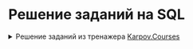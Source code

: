 # Решение заданий на SQL
<details>
<summary>Решение заданий из тренажера <a href="https://lab.karpov.courses/learning/152/">Karpov.Courses</a>  </summary>

<details>
  <summary>Базовые запросы SQL</summary>
  
  **Задание №1**

Выведите все записи из таблицы **products**.
Поля в результирующей таблице: **product_id**, **name**, **price**
```sql
SELECT *
FROM products
```
**Задание №2**

Выведите все записи из таблицы products, отсортировав их по наименованиям товаров в алфавитном порядке, т.е. по возрастанию. Для сортировки используйте оператор **ORDER BY**.
Поля в результирующей таблице: **product_id**, **name**, **price**
```sql
SELECT product_id,
       name,
       price
FROM   products
ORDER BY name 
```
**Задание №3**

Отсортируйте таблицу **courier_actions** сначала по колонке **courier_id** по возрастанию id курьера, потом по колонке **action** (снова по возрастанию), а затем по колонке **time**, но уже по убыванию — от самого последнего действия к самому первому. Не забудьте включить в результат колонку **order_id**.

Добавьте в запрос оператор **LIMIT** и выведите только первые 1000 строк результирующей таблицы.

Поля в результирующей таблице: **courier_id**, **order_id**, **action**, **time**
```sql
SELECT courier_id,
       order_id,
       action,
       time
FROM   courier_actions
ORDER BY courier_id, action, time DESC 
LIMIT 1000
```
**Задание №4**

Используя операторы **SELECT**, **FROM**, **ORDER BY** и **LIMIT**, определите 5 самых дорогих товаров в таблице **products**, которые доставляет наш сервис. Выведите их наименования и цену.

Поля в результирующей таблице: **name**, **price**
```sql
SELECT name,
       price
FROM   products
ORDER BY price DESC 
LIMIT 5
```
**Задание №5**

Повторите запрос из предыдущего задания, но теперь колонки name и **price** переименуйте соответственно в **product_name** и **product_price**.

Поля в результирующей таблице: **product_name**, **product_price**
```sql
SELECT name AS product_name,
       price AS product_price
FROM   products
ORDER BY product_price DESC 
LIMIT 5
```
**Задание №6**

Используя операторы **SELECT**, **FROM**, **ORDER BY** и **LIMIT**, а также функцию **LENGTH**, определите товар с самым длинным названием в таблице **products**. Выведите его наименование, длину наименования в символах, а также цену этого товара. Колонку с длиной наименования в символах назовите **name_length**.

Поля в результирующей таблице: name, name_length, price
```sql
SELECT name,
       price,
       length (name) AS name_length
FROM   products
ORDER BY name_length DESC 
LIMIT 1
```
**Задание №7**

Примените последовательно функции **UPPER** и **SPLIT_PART** к колонке name и преобразуйте наименования товаров в таблице **products** так, чтобы от названий осталось только первое слово, записанное в верхнем регистре. Колонку с новым названием, состоящим из первого слова, назовите **first_word**.

В результат включите исходные наименования товаров, новые наименования из первого слова, а также цену товаров. Результат отсортируйте по возрастанию исходного наименования товара в колонке **name**.

Поля в результирующей таблице: **name**, **first_word**, **price**
```sql
SELECT name,
       price,
       upper (split_part (name, ' ', 1)) as first_word
FROM   products
ORDER BY name
```
**Задание №8**

Измените тип колонки **price** из таблицы **products** на **VARCHAR**. Выведите колонки с наименованием товаров, ценой в исходном формате и ценой в формате **VARCHAR**. Новую колонку с ценой в новом формате назовите **price_char**.

Результат отсортируйте по возрастанию исходного наименования товара в колонке name. Количество выводимых записей не ограничивайте.

Поле в результирующей таблице: **name**, **price**, **price_char**
```sql
SELECT name,
       price,
       cast(price AS varchar) AS price_char
FROM   products
ORDER BY name
```
**Задание №9**

Для первых 200 записей из таблицы **orders** выведите информацию в следующем виде (обратите внимание на пробелы):

Заказ № [id заказа] создан [дата]

Полученную колонку назовите **order_info**.
```sql
SELECT concat ('Заказ №', ' ', order_id, ' ', 'создан', ' ', creation_time::date) AS order_info
FROM   orders 
LIMIT 200
```
**Задание №10**

Выведите id всех курьеров и их годы рождения из таблицы **couriers**.

Год рождения необходимо получить из колонки **birth_date**. Новую колонку с годом назовите **birth_year**. Результат отсортируйте сначала по убыванию года рождения курьера (т.е. от самых младших к самым старшим), затем по возрастанию id курьера.

Поля в результирующей таблице: **courier_id**, **birth_year**
```sql
SELECT courier_id,
       date_part('year', birth_date) AS birth_year
FROM   couriers
ORDER BY birth_year DESC, courier_id
```
**Задание №11**

Как и в предыдущем задании, снова выведите id всех курьеров и их годы рождения, только теперь к извлеченному году примените функцию **COALESCE**. Укажите параметры функции так, чтобы вместо **NULL** значений в результат попадало текстовое значение **unknown**. Названия полей оставьте прежними.

Отсортируйте итоговую таблицу сначала по убыванию года рождения курьера, затем по возрастанию id курьера.

Поля в результирующей таблице: **courier_id**, **birth_year**


```sql
SELECT courier_id,
       COALESCE(CAST(date_part('year', birth_date) as varchar),'unknown') AS birth_year
FROM   couriers
ORDER BY birth_year DESC, courier_id
```
**Задание №12**

Давайте представим, что по какой-то необъяснимой причине мы вдруг решили в одночасье повысить цену всех товаров в таблице products на **5%**.

Выведите id и наименования всех товаров, их старую и новую цену. Колонку со старой ценой назовите **old_price**, а колонку с новой — ***new_price**.

Результат отсортируйте сначала по убыванию новой цены, затем по возрастанию id товара.

Поля в результирующей таблице: **product_id**, **name**, **old_price**, **new_price**
```sql
SELECT product_id,
       name,
       price AS old_price,
       price + (price/100)* 5 AS new_price
FROM   products
ORDER BY new_price DESC, product_id
```
**Задание №13**

Вновь, как и в прошлом задании, повысьте цену всех товаров на **5%**, только теперь к колонке с новой ценой примените функцию **ROUND**. Выведите id и наименования товаров, их старую цену, а также новую цену с округлением. Новую цену округлите до одного знака после запятой, но тип данных не меняйте.

Результат отсортируйте сначала по убыванию новой цены, затем по возрастанию id товара.

Поля в результирующей таблице: **product_id**, **name**, **old_price**, **new_price**
```sql
SELECT product_id,
       name,
       price AS old_price,
       round(price + (price/100)*5, 1) AS new_price
FROM   products
ORDER BY new_price DESC, product_id
```
**Задание №14**

Повысьте цену на **5%** только на те товары, цена которых превышает **100** рублей. Цену остальных товаров оставьте без изменений. Также не повышайте цену на икру, которая и так стоит **800** рублей. Выведите id и наименования всех товаров, их старую и новую цену. Цену округлять не нужно.

Результат отсортируйте сначала по убыванию новой цены, затем по возрастанию id товара.

Поля в результирующей таблице: **product_id**, **name**, **old_price**, **new_price**
```sql
SELECT product_id,
       name,
       price AS old_price,
       CASE
       WHEN price > 100 AND price < 800 THEN price * 1.05
       ELSE price 
       END AS new_price
FROM   products
ORDER BY new_price DESC, product_id
```
**Задание №15**

Вычислите НДС каждого товара в таблице **products** и рассчитайте цену без учёта НДС. Выведите всю информацию о товарах, включая сумму налога и цену без его учёта. Колонки с суммой налога и ценой без НДС назовите соответственно **tax** и **price_before_tax**. Округлите значения в этих колонках до двух знаков после запятой.

Результат отсортируйте сначала по убыванию цены товара без учёта НДС, затем по возрастанию id товара.

Поля в результирующей таблице: **product_id**, **name**, **price**, **tax**, **price_before_tax**
```sql
SELECT product_id,
       name,
       price,
       round((price/1.2)*0.2, 2) AS tax,
       CASE
       WHEN price > 0 THEN round(price - (price/1.2)*0.2, 2)
       ELSE price END AS price_before_tax
FROM   products
ORDER BY price_before_tax DESC, product_id
```
</details>
 <details>
<summary>Фильтрация данных</summary>

   **Задание №1**

Напишите SQL-запрос к таблице **products** и выведите всю информацию о товарах, цена которых не превышает 100 рублей. Результат отсортируйте по возрастанию id товара.

Поля в результирующей таблице: **product_id**, **name**, **price**
```sql
SELECT product_id,
       name,
       price
FROM   products
WHERE  price <= 100
ORDER BY product_id
```
**Задание №2**

Отберите пользователей женского пола из таблицы users. Выведите только id этих пользователей. Результат отсортируйте по возрастанию id.

Добавьте в запрос оператор **LIMIT** и выведите только 1000 первых id из отсортированного списка.

Поле в результирующей таблице: **user_id**
```sql
SELECT user_id
FROM   users
WHERE  sex = 'female'
ORDER BY user_id 
LIMIT 1000
```
**Задание №3**

Отберите из таблицы **user_actions** все действия пользователей по созданию заказов, которые были совершены ими после полуночи 6 сентября 2022 года. Выведите колонки с id пользователей, id созданных заказов и временем их создания.

Результат должен быть отсортирован по возрастанию id заказа.

Поля в результирующей таблице: **user_id**, **order_id**, **time**
```sql
SELECT user_id,
       order_id,
       time
FROM   user_actions
WHERE  action = 'create_order'
   AND time >= '2022/09/06 00:00:00'
ORDER BY order_id
```
**Задание №4**

Назначьте скидку 20% на все товары из таблицы **products** и отберите те, цена на которые с учётом скидки превышает 100 рублей. Выведите id товаров, их наименования, прежнюю цену и новую цену с учётом скидки. Колонку со старой ценой назовите **old_price**, с новой — **new_price**.

Результат должен быть отсортирован по возрастанию id товара.

Поля в результирующей таблице: **product_id**, **name**, **old_price**, **new_price**


```sql
SELECT product_id,
       name,
       price AS old_price,
       price - ((price * 1.2) - price) AS new_price
FROM   products
WHERE  price - ((price * 1.2) - price) > 100
ORDER BY product_id
```
**Задание №5**

Отберите из таблицы **products** все товары, названия которых либо начинаются со слова «чай», либо состоят из пяти символов. Выведите две колонки: id товаров и их наименования.

Результат должен быть отсортирован по возрастанию id товара.

Поля в результирующей таблице: **product_id**, **name**
```sql
SELECT product_id,
       name
FROM   products
WHERE  split_part(name, ' ', 1) = 'чай'
    or length(name) = 5
ORDER BY product_id
```
**Задание №6**

Отберите из таблицы **products** все товары, содержащие в своём названии последовательность символов «чай» (без кавычек). Выведите две колонки: id продукта и его название.

Результат должен быть отсортирован по возрастанию id товара.

Поля в результирующей таблице: **product_id**, **name**
```sql
SELECT product_id,
       name
FROM   products
WHERE  name like '%чай%'
ORDER BY product_id
```
**Задание №7**

Выберите из таблицы **products id** и наименования только тех товаров, названия которых начинаются на букву «с» и содержат только одно слово.

Результат должен быть отсортирован по возрастанию id товара.

Поля в результирующей таблице: **product_id**, **name**
```sql
SELECT product_id,
       name
FROM   products
WHERE  name LIKE 'с%' AND name NOT LIKE '% %'
ORDER BY product_id
```
**Задание №8**

Составьте SQL-запрос, который выбирает из таблицы products все чаи стоимостью больше 60 рублей и вычисляет для них цену со скидкой 25%.

Скидку в % менеджер попросил указать в отдельном столбце в формате текста, то есть вот так: «25%» (без кавычек). Столбцы со скидкой и новой ценой назовите соответственно **discount** и **new_price**.

Также необходимо любым известным способом избавиться от «чайного гриба»: вряд ли менеджер имел в виду и его, когда ставил нам задачу.

Результат должен быть отсортирован по возрастанию id товара.

Поля в результирующей таблице: **product_id**, **name**, **price**, **discount**, **new_price**
```sql
SELECT product_id,
       name,
       price,
       '25%' AS discount,
       price - ((price * 1.25) - price) AS new_price
FROM   products
WHERE  price > 60
   AND name NOT LIKE '%гриб%'
   AND name LIKE '%чай%'
ORDER BY product_id
```
**Задание №9**

Из таблицы **user_actions** выведите всю информацию о действиях пользователей с id 170, 200 и 230 за период с 25 августа по 4 сентября 2022 года включительно. Результат отсортируйте по убыванию id заказа — то есть от самых поздних действий к самым первым.

Поля в результирующей таблице: **user_id**, **order_id**, **action**, **time**
```sql
SELECT user_id,
       order_id,
       action,
       time
FROM   user_actions
WHERE  user_id in (170, 200, 230)
   AND time BETWEEN '2022-08-25'
   AND '2022-09-05'
ORDER BY time DESC
```
**Задание №10**

Напишите SQL-запрос к таблице **couriers** и выведите всю информацию о курьерах, у которых не указан их день рождения.

Результат должен быть отсортирован по возрастанию id курьера.

Поля в результирующей таблице: **birth_date**, **courier_id**, **sex**
```sql
SELECT birth_date,
       courier_id,
       sex
FROM   couriers
WHERE  birth_date IS NULL
ORDER BY courier_id
```
**Задание №11**

Определите id и даты рождения 50 самых молодых пользователей мужского пола из таблицы **users**. Не учитывайте тех пользователей, у которых не указана дата рождения.

Поле в результирующей таблице: **user_id**, **birth_date**
```sql
SELECT user_id,
       birth_date
FROM   users
WHERE  birth_date IS NOT NULL
   AND sex = 'male'
ORDER BY birth_date DESC
LIMIT 50
```
**Задание №12**

Напишите SQL-запрос к таблице **courier_actions**, чтобы узнать id и время доставки последних 10 заказов, доставленных курьером с id 100.

Поля в результирующей таблице: **order_id**, **time**
```sql
SELECT order_id,
       time
FROM   courier_actions
WHERE  courier_id = '100'
   AND action = 'deliver_order'
ORDER BY time DESC 
LIMIT 10
```
**Задание №13**

Из таблицы **user_actions** получите id всех заказов, сделанных пользователями сервиса в августе 2022 года.

Результат отсортируйте по возрастанию id заказа.

Поле в результирующей таблице: **order_id**
```sql
SELECT order_id
FROM   user_actions
WHERE  action = 'create_order'
   AND date_part('month', time) = '08'
ORDER BY order_id
```
**Задание №14**

Из таблицы **couriers** отберите id всех курьеров, родившихся в период с 1990 по 1995 год включительно.

Результат отсортируйте по возрастанию id курьера.

Поле в результирующей таблице: **courier_id**
```sql
SELECT courier_id
FROM   couriers
WHERE  date_part('year', birth_date) BETWEEN '1990' AND '1995'
ORDER BY courier_id
```
**Задание №15**

Из таблицы **user_actions** получите информацию о всех отменах заказов, которые пользователи совершали в течение августа 2022 года по средам с 12:00 до 15:59.

Результат отсортируйте по убыванию id отменённых заказов.

Поля в результирующей таблице: **user_id**, **order_id**, **action**, **time**
```sql
SELECT user_id,
       order_id,
       action,
       time
FROM   user_actions
WHERE  action = 'cancel_order'
   AND date_part('month', time) = '08'
   AND date_part('dow', time) = '03'
   AND date_part('hour', time) BETWEEN 12
   AND 15
ORDER BY order_id DESC
```
**Задание №16**

Как и в задаче из прошлого урока, вычислите НДС каждого товара в таблице products и рассчитайте цену без учёта НДС. Однако теперь примите во внимание, что для товаров из списка налог составляет 10%. Для остальных товаров НДС тот же — 20%.

Выведите всю информацию о товарах, включая сумму налога и цену без его учёта. Колонки с суммой налога и ценой без НДС назовите соответственно tax и **price_before_tax**. Округлите значения в этих колонках до двух знаков после запятой.

Результат отсортируйте сначала по убыванию цены товара без учёта НДС, затем по возрастанию id товара.

Поля в результирующей таблице: **product_id**, **name**, **price**, **tax**, **price_before_tax**
```sql
SELECT product_id,
       name,
       price,
       
    CASE 
       WHEN name IN ('сахар', 'сухарики', 'сушки', 'семечки', 'масло льняное', 'виноград', 'масло оливковое', 'арбуз', 'батон', 'йогурт', 'сливки', 'гречка', 'овсянка', 'макароны', 'баранина', 'апельсины', 'бублики', 'хлеб', 'горох', 'сметана', 'рыба копченая', 'мука', 'шпроты', 'сосиски', 'свинина', 'рис', 'масло кунжутное', 'сгущенка', 'ананас', 'говядина', 'соль', 'рыба вяленая', 'масло подсолнечное', 'яблоки', 'груши', 'лепешка', 'молоко', 'курица', 'лаваш', 'вафли', 'мандарины') THEN round(price / 110 * 10, 2)
        ELSE round(price / 120 * 20, 2) 
        END AS tax,
       
    CASE 
        WHEN name IN ('сахар', 'сухарики', 'сушки', 'семечки', 'масло льняное', 'виноград', 'масло оливковое', 'арбуз', 'батон', 'йогурт', 'сливки', 'гречка', 'овсянка', 'макароны', 'баранина', 'апельсины', 'бублики', 'хлеб', 'горох', 'сметана', 'рыба копченая', 'мука', 'шпроты', 'сосиски', 'свинина', 'рис', 'масло кунжутное', 'сгущенка', 'ананас', 'говядина', 'соль', 'рыба вяленая', 'масло подсолнечное', 'яблоки', 'груши', 'лепешка', 'молоко', 'курица', 'лаваш', 'вафли', 'мандарины') THEN round(price - price / 110 * 10, 2)
        ELSE round(price - price / 120 * 20, 2) 
        END AS price_before_tax
FROM   products
ORDER BY price_before_tax DESC, product_id;                                                                                                                                        
```
</details>
<details>
<summary>Агрегация данных SQL</summary>
  
**Задание №1**

Выведите id всех уникальных пользователей из таблицы **user_actions**. Результат отсортируйте по возрастанию id.

Поле в результирующей таблице: **user_id**
```sql
SELECT DISTINCT user_id
FROM user_actions
ORDER BY user_id
```
**Задание №2**

Примените **DISTINCT** сразу к двум колонкам таблицы **courier_actions** и отберите уникальные пары значений **courier_id** и **order_id**.

Результат отсортируйте сначала по возрастанию id курьера, затем по возрастанию id заказа.

Поля в результирующей таблице: **courier_id**, **order_id**
```sql
SELECT DISTINCT courier_id,
                order_id
FROM courier_actions
ORDER BY courier_id, order_id
```
**Задание №3**

Посчитайте максимальную и минимальную цены товаров в таблице **products**. Поля назовите соответственно **max_price**, **min_price**.

Поля в результирующей таблице: **max_price**, **min_price**

```sql
SELECT MAX(price) AS max_price,
       MIN(price) AS min_price
FROM products
```
**Задание №4**

Как вы помните, в таблице users у некоторых пользователей не были указаны их даты рождения.

Посчитайте в одном запросе количество всех записей в таблице и количество только тех записей, для которых в колонке **birth_date** указана дата рождения.

Колонку с общим числом записей назовите **dates**, а колонку с записями без пропусков — **dates_not_null**.

Поля в результирующей таблице: **dates**, **dates_not_null**
```sql
SELECT COUNT(*) AS dates,
       COUNT(birth_date) AS dates_not_null
FROM users
```
**Задание №5**

Посчитайте количество всех значений в колонке **user_id** в таблице **user_actions**, а также количество уникальных значений в этой колонке (т.е. количество уникальных пользователей сервиса).

Колонку с первым полученным значением назовите users, а колонку со вторым — **unique_users**.

Поля в результирующей таблице: **users**, **unique_users**
```sql
SELECT COUNT(DISTINCT user_id) AS unique_users,
       COUNT(user_id) AS users
FROM user_actions
```
**Задание №6**

Посчитайте количество курьеров женского пола в таблице **couriers**. Полученный столбец с одним значением назовите **couriers**.

Поле в результирующей таблице: **couriers**
```sql
SELECT COUNT(courier_id) AS couriers
FROM couriers
WHERE sex = 'female'
```
**Задание №7**

Рассчитайте время, когда были совершены первая и последняя доставки заказов в таблице **courier_actions**.

Колонку с временем первой доставки назовите **first_delivery**, а колонку с временем последней — **last_delivery**.

Поля в результирующей таблице: **first_delivery**, **last_delivery**
```sql
SELECT MIN(time) AS first_delivery,
       MAX(time) AS last_delivery
FROM courier_actions
WHERE  action = 'deliver_order'
```
**Задание №8**

Представьте, что один из пользователей сервиса сделал заказ, в который вошли одна пачка сухариков, одна пачка чипсов и один энергетический напиток. Посчитайте стоимость такого заказа.

Колонку с рассчитанной стоимостью заказа назовите **order_price**.

Для расчётов используйте таблицу **products**.

Поле в результирующей таблице: **order_price**
```sql
SELECT SUM(price) AS order_price
FROM   products
WHERE  name IN('сухарики','чипсы','энергетический напиток')
```
**Задание №9**

Посчитайте количество заказов в таблице **orders** с девятью и более товарами. Для этого воспользуйтесь функцией **array_length**, отфильтруйте данные по количеству товаров в заказе и проведите агрегацию. Полученный столбец назовите orders.

Поле в результирующей таблице: **orders**
```sql
SELECT COUNT(ARRAY_LENGTH(product_ids, 1)) AS orders
FROM orders
WHERE ARRAY_LENGTH(product_ids, 1) >= 9
```
**Задание №10**

С помощью функции **AGE** и агрегирующей функции рассчитайте возраст самого молодого курьера мужского пола в таблице **couriers**.

Возраст выразите количеством лет, месяцев и дней (как в примере выше), переведя его в тип **VARCHAR**. 

В качестве даты, относительно которой считать возраст курьеров, используйте свою текущую дату (либо не указывайте её на месте первого аргумента, как показано в примерах).

Полученную колонку со значением возраста назовите **min_age**.

Поле в результирующей таблице: **min_age**
```sql
SELECT AGE(CURRENT_DATE, MAX(birth_date)) :: varchar as min_age
FROM couriers
WHERE sex = 'male'
```
**Задание №11**

Посчитайте стоимость заказа, в котором будут три пачки сухариков, две пачки чипсов и один энергетический напиток. Колонку с рассчитанной стоимостью заказа назовите **order_price**.

Для расчётов используйте таблицу **products**.

Поле в результирующей таблице: **order_price**
```sql
SELECT SUM(CASE WHEN name = 'сухарики' THEN price * 3
                WHEN name = 'чипсы' THEN price * 2
                WHEN name = 'энергетический напиток' THEN price * 1 
                END) AS order_price
FROM products
```
**Задание №12**

Рассчитайте среднюю цену товаров в таблице **products**, в названиях которых присутствуют слова «чай» или «кофе». Любым известным способом исключите из расчёта товары, содержащие в названии «иван-чай» или «чайный гриб».

Среднюю цену округлите до двух знаков после запятой. Столбец с полученным значением назовите **avg_price**.

Поле в результирующей таблице: **avg_price**
```sql
SELECT round(avg(price), 2) AS avg_price
FROM   products
WHERE  (name LIKE '%чай%'
    OR name LIKE '%кофе%')
   AND name NOT LIKE '%иван-чай%'
   AND name NOT LIKE '%гриб%'
```
**Задание №13**

Воспользуйтесь функцией **AGE** и рассчитайте разницу в возрасте между самым старым и самым молодым пользователями мужского пола в таблице **users**. 

Разницу в возрасте выразите количеством лет, месяцев и дней, переведя её в тип **VARCHAR**. 

Колонку с посчитанным значением назовите **age_diff**.

Поле в результирующей таблице: **age_diff**


```sql
SELECT AGE(MAX(birth_date), MIN(birth_date)) :: varchar as age_diff
FROM users
```
**Задание №14**

Рассчитайте среднее количество товаров в заказах из таблицы orders, которые пользователи оформляли по выходным дням (суббота и воскресенье) в течение всего времени работы сервиса.

Полученное значение округлите до двух знаков после запятой. Колонку с ним назовите **avg_order_size**.

Поле в результирующей таблице: **avg_order_size**
```sql
SELECT ROUND(AVG(ARRAY_LENGTH(product_ids, 1)), 2) AS avg_order_size
FROM orders
WHERE DATE_PART('DOW', creation_time) IN(6, 0)
```
**Задание №15**

На основе данных в таблице **user_actions** посчитайте количество уникальных пользователей сервиса, количество уникальных заказов, поделите одно на другое и выясните, сколько заказов приходится на одного пользователя.

В результирующей таблице отразите все три значения — поля назовите соответственно **unique_users**, **unique_orders**, **orders_per_user**.

Показатель числа заказов на пользователя округлите до двух знаков после запятой.

Поля в результирующей таблице: **unique_users**, **unique_orders**, **orders_per_user**
```sql
SELECT COUNT(DISTINCT(user_id)) AS unique_users,
       COUNT(DISTINCT(order_id)) AS unique_orders,
       ROUND(COUNT(DISTINCT order_id)::decimal/COUNT(DISTINCT user_id),2) AS orders_per_user
FROM user_actions
```
**Задание №16**

Посчитайте, сколько пользователей никогда не отменяли свой заказ. Для этого из общего числа всех уникальных пользователей отнимите число уникальных пользователей, которые хотя бы раз отменяли заказ. Подумайте, какое условие необходимо указать в **FILTER**, чтобы получить корректный результат.

Полученный столбец назовите **users_count**.

Поле в результирующей таблице: **users_count**
```sql
SELECT (COUNT(DISTINCT user_id) - COUNT(DISTINCT user_id) filter (WHERE action = 'cancel_order')) as users_count
FROM user_actions
```
**Задание №17**

Посчитайте общее количество заказов в таблице **orders**, количество заказов с пятью и более товарами и найдите долю заказов с пятью и более товарами в общем количестве заказов.

В результирующей таблице отразите все три значения — поля назовите соответственно **orders**, **large_orders**, **large_orders_share**.

Долю заказов с пятью и более товарами в общем количестве товаров округлите до двух знаков после запятой.

Поля в результирующей таблице: **orders**, **large_orders**, **large_orders_share**
```sql
SELECT COUNT(order_id) AS orders,
       COUNT(product_ids) filter (WHERE (ARRAY_LENGTH(product_ids, 1) >= 5)) AS large_orders,
       ROUND(COUNT(order_id) filter (WHERE ARRAY_LENGTH(product_ids, 1) >= 5)/COUNT(order_id)::decimal,2) as large_orders_share
FROM orders
```
</details>
<details>
<summary>Группировка данных SQL</summary>

  **Задание №1**

С помощью оператора **GROUP BY** посчитайте количество курьеров мужского и женского пола в таблице **couriers**.

Новую колонку с числом курьеров назовите **couriers_count**.

Результат отсортируйте по этой колонке по возрастанию.

Поля в результирующей таблице: **sex**, **couriers_count**
```sql
SELECT sex,
       COUNT(sex) AS couriers_count
FROM couriers
GROUP BY sex
ORDER BY couriers_count
```

**Задание №2**

Посчитайте количество созданных и отменённых заказов в таблице **user_actions**.

Новую колонку с числом заказов назовите **orders_count**.

Результат отсортируйте по числу заказов по возрастанию.

Поля в результирующей таблице: **action**, **orders_count**
```sql
SELECT action,
       COUNT(action) AS orders_count
FROM user_actions
GROUP BY action
ORDER BY orders_count
```

**Задание №3**

Используя группировку и функцию **DATE_TRUNC**, приведите все даты к началу месяца и посчитайте, сколько заказов было сделано в каждом из них.

Расчёты проведите по таблице **orders**. Колонку с усечённой датой назовите **month**, колонку с количеством заказов — **orders_count**.

Результат отсортируйте по месяцам — по возрастанию.

Поля в результирующей таблице: **month**, **orders_count**
```sql
SELECT DATE_TRUNC('month', creation_time) AS month,
       COUNT(order_id) as orders_count
FROM orders
GROUP BY month
ORDER BY month
```

**Задание №4**

Используя группировку и функцию **DATE_TRUNC**, приведите все даты к началу месяца и посчитайте, сколько заказов было сделано и сколько было отменено в каждом из них.

В этот раз расчёты проведите по таблице **user_actions**. Колонку с усечённой датой назовите **month**, колонку с количеством заказов — **orders_count**.

Результат отсортируйте сначала по месяцам — по возрастанию, затем по типу действия — тоже по возрастанию.

Поля в результирующей таблице: **month**, **action**, **orders_count**
```sql
SELECT DATE_TRUNC('month', time) AS month,
       action,
       COUNT(order_id) AS orders_count
FROM user_actions
GROUP BY month, action
ORDER BY month, action
```

**Задание №5**

По данным в таблице **users** посчитайте максимальный порядковый номер месяца среди всех порядковых номеров месяцев рождения пользователей сервиса. С помощью группировки проведите расчёты отдельно в двух группах — для пользователей мужского и женского пола.

Новую колонку с максимальным порядковым номером месяца рождения в группах назовите **max_month**. Преобразуйте значения в новой колонке в формат **INTEGER**, чтобы порядковый номер был выражен целым числом.

Результат отсортируйте по колонке с полом пользователей.

Поля в результирующей таблице: **sex**, **max_month**
```sql
SELECT sex,
       MAX(DATE_PART('month', birth_date)::integer) AS max_month
FROM users
GROUP BY sex
ORDER BY sex
```

**Задание №6**

По данным в таблице **users** посчитайте порядковый номер месяца рождения самого молодого пользователя сервиса. С помощью группировки проведите расчёты отдельно в двух группах — для пользователей мужского и женского пола.

Новую колонку c порядковым номером месяца рождения самого молодого пользователя в группах назовите max_month. Преобразуйте значения в новой колонке в формат **INTEGER**, чтобы порядковый номер был выражен целым числом.

Результат отсортируйте по колонке с полом пользователей.

Поля в результирующей таблице: **sex**, **max_month**
```sql
SELECT sex,
       date_part('month', max(birth_date)):: integer AS max_month
FROM   users
GROUP BY sex
ORDER BY sex
```

**Задание №7**

Посчитайте максимальный возраст пользователей мужского и женского пола в таблице **users**. Возраст измерьте числом полных лет.

Новую колонку с возрастом назовите **max_age**. Преобразуйте значения в новой колонке в формат **INTEGER**, чтобы возраст был выражен целым числом.

Результат отсортируйте по новой колонке по возрастанию возраста.

Поля в результирующей таблице: **sex**, **max_age**
```sql
SELECT sex,
       MAX(DATE_PART('year', AGE(CURRENT_DATE, birth_date))) :: integer as max_age
FROM users
GROUP BY sex
ORDER BY max_age
```

**Задание №8**

Разбейте пользователей из таблицы **users** на группы по возрасту (возраст по-прежнему измеряем числом полных лет) и посчитайте количество пользователей каждого возраста.

Колонку с возрастом назовите **age**, а колонку с числом пользователей — **users_count**. Преобразуйте значения в колонке с возрастом в формат **INTEGER**, чтобы возраст был выражен целым числом.

Результат отсортируйте по колонке с возрастом по возрастанию.

Поля в результирующей таблице: **age**, **users_count**
```sql
SELECT DATE_PART('year', AGE(CURRENT_DATE, birth_date))::integer AS age,
       COUNT(user_id) AS users_count
FROM users
GROUP BY age
ORDER BY age
```

**Задание №9**

Вновь разбейте пользователей из таблицы users на группы по возрасту (возраст по-прежнему измеряем количеством полных лет), только теперь добавьте в группировку ещё и пол пользователя. Затем посчитайте количество пользователей в каждой половозрастной группе.

Все **NULL** значения в колонке **birth_date** заранее отфильтруйте с помощью **WHERE**.

Колонку с возрастом назовите **age**, а колонку с числом пользователей — users_count, имя колонки с полом оставьте без изменений. Преобразуйте значения в колонке с возрастом в формат **INTEGER**, чтобы возраст был выражен целым числом.

Отсортируйте полученную таблицу сначала по колонке с возрастом по возрастанию, затем по колонке с полом — тоже по возрастанию.

Поля в результирующей таблице: **age**, **sex**, **users_count**
```sql
SELECT DATE_PART('year', AGE(CURRENT_DATE, birth_date)) :: integer AS age,
       sex,
       COUNT(user_id) AS users_count
FROM users
WHERE  DATE_PART('year', AGE(CURRENT_DATE, birth_date)) != 0
GROUP BY age, sex
ORDER BY age, sex
```

**Задание №10**

Посчитайте количество товаров в каждом заказе, примените к этим значениям группировку и рассчитайте количество заказов в каждой группе за неделю с 29 августа по 4 сентября 2022 года включительно. Для расчётов используйте данные из таблицы **orders**.

Выведите две колонки: размер заказа и число заказов такого размера за указанный период. Колонки назовите соответственно **order_size** и **orders_count**.

Результат отсортируйте по возрастанию размера заказа.

Поля в результирующей таблице: **order_size**, **orders_count**
```sql
SELECT ARRAY_LENGTH(product_ids, 1) AS order_size,
       COUNT(ARRAY_LENGTH(product_ids, 1)) AS orders_count
FROM orders
WHERE creation_time >= '2022-08-29'
   AND creation_time <= '2022-09-05'
GROUP BY order_size
ORDER BY order_size
```

**Задание №11**

Посчитайте количество товаров в каждом заказе, примените к этим значениям группировку и рассчитайте количество заказов в каждой группе. Учитывайте только заказы, оформленные по будням. В результат включите только те размеры заказов, общее число которых превышает 2000. Для расчётов используйте данные из таблицы **orders**.

Выведите две колонки: размер заказа и число заказов такого размера. Колонки назовите соответственно **order_size** и **orders_count**.

Результат отсортируйте по возрастанию размера заказа.

Поля в результирующей таблице: **order_size**, **orders_count**

Когда решите эту задачу, вернитесь к одной из предыдущих и подумайте, могли бы мы ещё каким-то способом сделать так, чтобы в результат не попала группа с **NULL** значениями. Можете самостоятельно написать ещё один запрос и попробовать сдать его в качестве альтернативного решения.
```sql
SELECT ARRAY_LENGTH(product_ids, 1) AS order_size,
       COUNT(order_id) AS orders_count
FROM orders
WHERE  TO_CHAR(CREATION_TIME, 'D') IN ('2','3','4','5','6')
GROUP BY order_size 
HAVING COUNT(order_id) > '2000'
ORDER BY order_size
```

**Задание №12**

По данным из таблицы **user_actions** определите пять пользователей, сделавших в августе 2022 года наибольшее количество заказов.

Выведите две колонки — id пользователей и число оформленных ими заказов. Колонку с числом оформленных заказов назовите **created_orders**.

Результат отсортируйте сначала по убыванию числа заказов, сделанных пятью пользователями, затем по возрастанию id этих пользователей.

Поля в результирующей таблице: **user_id**, **created_orders**
```sql
SELECT COUNT(user_id) AS created_orders,
       user_id
FROM   user_actions
WHERE  DATE_PART('month', time) = '08'
   AND DATE_PART('year', time) = '2022'
   AND action = 'create_order'
GROUP BY user_id
ORDER BY created_orders DESC, user_id 
LIMIT 5
```

**Задание №13**

А теперь по данным таблицы **courier_actions** определите курьеров, которые в сентябре 2022 года доставили только по одному заказу.

В этот раз выведите всего одну колонку с id курьеров. Колонку с числом заказов в результат включать не нужно.

Результат отсортируйте по возрастанию id курьера.

Поле в результирующей таблице: **courier_id**
```sql
SELECT courier_id
FROM courier_actions
WHERE DATE_PART('month', time) = '09'
   AND action = 'deliver_order'
GROUP BY courier_id 
HAVING COUNT(courier_id) = 1
ORDER BY courier_id
```

**Задание №14**

Из таблицы **user_actions** отберите пользователей, у которых последний заказ был создан до 8 сентября 2022 года.

Выведите только их id, дату создания заказа выводить не нужно.

Результат отсортируйте по возрастанию id пользователя.

Поле в результирующей таблице: **user_id**
```sql
SELECT user_id
FROM   user_actions
WHERE  action = 'create_order'
GROUP BY user_id 
HAVING MAX(time) < '2022-09-08'
ORDER BY user_id
```

**Задание №15**

Разбейте заказы из таблицы **orders** на 3 группы в зависимости от количества товаров, попавших в заказ:

Малый (от 1 до 3 товаров);
Средний (от 4 до 6 товаров);
Большой (7 и более товаров).
Посчитайте число заказов, попавших в каждую группу. Группы назовите соответственно «Малый», «Средний», «Большой» (без кавычек).

Выведите наименования групп и число товаров в них. Колонку с наименованием групп назовите **order_size**, а колонку с числом заказов — **orders_count**.

Отсортируйте полученную таблицу по колонке с числом заказов по возрастанию.

Поля в результирующей таблице: **order_size**, **orders_count**
```sql
SELECT COUNT(order_id) AS orders_count,
       CASE 
       WHEN ARRAY_LENGTH(product_ids, 1) >= 1 AND
                 ARRAY_LENGTH(product_ids, 1) <= 3 THEN 'Малый'
            WHEN ARRAY_LENGTH(product_ids, 1) >= 4 AND
                 ARRAY_LENGTH(product_ids, 1) <= 6 THEN 'Средний'
            WHEN ARRAY_LENGTH(product_ids, 1) >= 7 THEN 'Большой' 
       END AS order_size
FROM orders
GROUP BY order_size
ORDER BY orders_count
```

**Задание №16**

Разбейте пользователей из таблицы **users** на 4 возрастные группы:

от 18 до 24 лет;
от 25 до 29 лет;
от 30 до 35 лет;
старше 36.
Посчитайте число пользователей, попавших в каждую возрастную группу. Группы назовите соответственно «18-24», «25-29», «30-35», «36+» (без кавычек).

В расчётах не учитывайте пользователей, у которых не указана дата рождения. Как и в прошлых задачах, в качестве возраста учитывайте число полных лет.

Выведите наименования групп и число пользователей в них. Колонку с наименованием групп назовите **group_age**, а колонку с числом пользователей — **users_count**.

Отсортируйте полученную таблицу по колонке с наименованием групп по возрастанию.

Поля в результирующей таблице: **group_age**, **users_count**
```sql
SELECT COUNT(user_id) AS users_count,
       CASE 
    WHEN DATE_PART('year', AGE(CURRENT_DATE, birth_date)) >= 18 AND
                 DATE_PART('year', AGE(CURRENT_DATE, birth_date)) <= 24 THEN '18-24'
            WHEN DATE_PART('year', AGE(CURRENT_DATE, birth_date)) >= 25 AND
                 DATE_PART('year', AGE(CURRENT_DATE, birth_date)) <= 29 THEN '25-29'
            WHEN DATE_PART('year', AGE(CURRENT_DATE, birth_date)) >= 30 AND
                 DATE_PART('year', AGE(CURRENT_DATE, birth_date)) <= 35 THEN '30-35'
            WHEN DATE_PART('year', AGE(CURRENT_DATE, birth_date)) >= 36 THEN '36+' 
            END AS group_age
FROM users
WHERE  DATE_PART('year', AGE(CURRENT_DATE, birth_date)) > 0
GROUP BY group_age
ORDER BY group_age
```

**Задание №17**

По данным из таблицы orders рассчитайте средний размер заказа по выходным и будням.

Группу с выходными днями (суббота и воскресенье) назовите **«weekend»**, а группу с будними днями (с понедельника по пятницу) — **«weekdays»** (без кавычек).

В результат включите две колонки: колонку с группами назовите **week_part**, а колонку со средним размером заказа — **avg_order_size**. 

Средний размер заказа округлите до двух знаков после запятой.

Результат отсортируйте по колонке со средним размером заказа — по возрастанию.

Поля в результирующей таблице: **week_part**, **avg_order_size**


```sql
SELECT ROUND(AVG(ARRAY_LENGTH(product_ids, 1)), 2) AS avg_order_size,
       CASE
       WHEN date_part('DOW', CREATION_TIME) IN(0, 6) THEN 'weekend'
       ELSE 'weekdays' 
       END AS week_part
FROM orders
GROUP BY week_part
ORDER BY avg_order_size
```

**Задание №18**

Для каждого пользователя в таблице **user_actions** посчитайте общее количество оформленных заказов и долю отменённых заказов.

Новые колонки назовите соответственно **orders_count** и **cancel_rate**. Колонку с долей отменённых заказов округлите до двух знаков после запятой.

В результат включите только тех пользователей, которые оформили больше трёх заказов и у которых показатель **cancel_rate** составляет не менее 0.5.

Результат отсортируйте по возрастанию id пользователя.

Поля в результирующей таблице: **user_id**, **orders_count**, **cancel_rate**
```sql
SELECT user_id,
       COUNT(DISTINCT order_id) AS orders_count,
       round(COUNT(DISTINCT order_id) FILTER(WHERE action = 'cancel_order')::decimal /COUNT(DISTINCT order_id),2) AS cancel_rate
FROM user_actions
GROUP BY user_id 
HAVING COUNT(DISTINCT order_id) > '3' 
AND ROUND(COUNT(DISTINCT order_id) FILTER(WHERE  action = 'cancel_order')::decimal /COUNT(DISTINCT order_id), 2) >= 0.5
ORDER BY user_id
```

**Задание №19**

Для каждого дня недели в таблице **user_actions** посчитайте:

Общее количество оформленных заказов.
Общее количество отменённых заказов.
Общее количество неотменённых заказов (т.е. доставленных).
Долю неотменённых заказов в общем числе заказов (**success rate**).
Новые колонки назовите соответственно **created_orders**, **canceled_orders**, **actual_orders** и **success_rate**. Колонку с долей неотменённых заказов округлите до трёх знаков после запятой.

Все расчёты проводите за период с 24 августа по 6 сентября 2022 года включительно, чтобы во временной интервал попало равное количество разных дней недели.

Группы сформируйте следующим образом: выделите день недели из даты с помощью функции **to_char** с параметром **'Dy'**, также выделите порядковый номер дня недели с помощью функции **DATE_PART** с параметром **'isodow'**. Далее сгруппируйте данные по двум полям и проведите все необходимые расчёты.

В результате должна получиться группировка по двум колонкам: с порядковым номером дней недели и их сокращёнными наименованиями.

Результат отсортируйте по возрастанию порядкового номера дня недели.

Поля в результирующей таблице: **weekday_number**, **weekday**, **created_orders**, **canceled_orders**, **actual_orders**, **success_rate**
```sql
SELECT TO_CHAR(time, 'Dy') AS weekday,
       DATE_PART('isodow', time) :: int AS weekday_number,
       COUNT(order_id) - COUNT(order_id) filter(WHERE action = 'cancel_order') AS created_orders,
       COUNT(order_id) FILTER(WHERE action = 'cancel_order') AS canceled_orders,
       COUNT(order_id) FILTER(WHERE action = 'create_order') - COUNT(order_id) FILTER(WHERE action = 'cancel_order') AS actual_orders,
       ROUND((COUNT(order_id) FILTER(WHERE action = 'create_order') - COUNT(order_id) FILTER(WHERE action = 'cancel_order'))/(COUNT(order_id) - COUNT(order_id) FILTER(WHERE action = 'cancel_order'))::decimal,3) AS success_rate
FROM   user_actions
WHERE  time >= '2022-08-09'
   AND time <= '2022-09-07'
GROUP BY weekday, weekday_number
ORDER BY weekday_number
```
</details>
<details>
<summary>Подзапросы</summary>
  
# Подзапросы 

**Задание №1**

Используя данные из таблицы **user_actions**, рассчитайте среднее число заказов всех пользователей нашего сервиса.

Для этого сначала в подзапросе посчитайте, сколько заказов сделал каждый пользователь, а затем обратитесь к результату подзапроса в блоке **FROM** и уже в основном запросе усредните количество заказов по всем пользователям.

Полученное среднее число заказов всех пользователей округлите до двух знаков после запятой. Колонку с этим значением назовите **orders_avg**.

Поле в результирующей таблице: **orders_avg**


```sql
SELECT ROUND(AVG(orders_count), 2) AS orders_avg
FROM   (SELECT user_id,
               COUNT (order_id) filter (WHERE action = 'create_order') AS orders_count
        FROM user_actions
        GROUP BY user_id) AS user_orders_count
```

**Задание №2**

Повторите запрос из предыдущего задания, но теперь вместо подзапроса используйте оператор **WITH** и табличное выражение.

Условия задачи те же: используя данные из таблицы **user_actions**, рассчитайте среднее число заказов всех пользователей.

Полученное среднее число заказов округлите до двух знаков после запятой. Колонку с этим значением назовите **orders_avg**.

Поле в результирующей таблице: **orders_avg**

```sql
WITH 
subquery_1 AS (SELECT COUNT(order_id) FILTER(WHERE action = 'create_order') AS orders_count
                    FROM   user_actions
                    GROUP BY user_id)
SELECT ROUND(AVG(orders_count), 2) AS orders_avg
FROM subquery_1
```

**Задание №3**

Выведите из таблицы **products** информацию о всех товарах кроме самого дешёвого.

Результат отсортируйте по убыванию **id** товара.

Поля в результирующей таблице: **product_id**, **name**, **price**
```sql
SELECT product_id,
       name,
       price
FROM products
WHERE price != (SELECT MIN(price)
                FROM   products)
ORDER BY product_id DESC
```

**Задание №4**

Выведите информацию о товарах в таблице **products**, цена на которые превышает среднюю цену всех товаров на 20 рублей и более. Результат отсортируйте по убыванию **id** товара.

Поля в результирующей таблице: **product_id**, **name**, **price**
```sql
WITH 
subquery_1 AS (SELECT AVG(price) AS avg_price
               FROM products)
SELECT product_id,
       name,
       price
FROM   products
WHERE  (SELECT price - avg_price >= 20
        FROM   subquery_1)
ORDER BY product_id DESC
```

**Задание №5**

Посчитайте количество уникальных клиентов в таблице **user_actions**, сделавших за последнюю неделю хотя бы один заказ.

Полученную колонку с числом клиентов назовите **users_count**. В качестве текущей даты, от которой откладывать неделю, используйте последнюю дату в той же таблице **user_actions**.

Поле в результирующей таблице: **users_count**

```sql
WITH 
subquery_1 AS (SELECT MAX(time) AS max_date
                    FROM   user_actions)
SELECT count(DISTINCT user_id) AS users_count
FROM user_actions
WHERE time >= (SELECT max_date
               FROM   subquery_1) - interval '1 week'
```

**Задание №6**

С помощью функции **AGE** и агрегирующей функции снова определите возраст самого молодого курьера мужского пола в таблице **couriers**, но в этот раз при расчётах в качестве первой даты используйте последнюю дату из таблицы **courier_actions**.

Чтобы получить именно дату, перед применением функции **AGE** переведите последнюю дату из таблицы **courier_actions** в формат **DATE**, как мы делали в этом задании.

Возраст курьера измерьте количеством лет, месяцев и дней и переведите его в тип **VARCHAR**. Полученную колонку со значением возраста назовите **min_age**.

Поле в результирующей таблице: **min_age**
```sql
WITH
subquery_1 AS (SELECT MAX(time)::DATE AS max_date
               FROM   courier_actions)
SELECT AGE((SELECT max_date
            FROM subquery_1), MAX(birth_date))::VARCHAR AS min_age
FROM couriers
WHERE sex = 'male'
```

**Задание №7**

Из таблицы **user_actions** с помощью подзапроса или табличного выражения отберите все заказы, которые не были отменены пользователями.

Выведите колонку с **id** этих заказов. Результат запроса отсортируйте по возрастанию **id** заказа.

Добавьте в запрос оператор **LIMIT** и выведите только первые 1000 строк результирующей таблицы.

Поле в результирующей таблице: **order_id**
```sql
WITH
subquery AS (SELECT order_id
             FROM   user_actions
             WHERE  action = 'cancel_order')
SELECT order_id
FROM user_actions
WHERE order_id NOT IN (SELECT *
                       FROM   subquery)
ORDER BY order_id 
LIMIT 1000
```

**Задание №8**

Используя данные из таблицы **user_actions**, рассчитайте, сколько заказов сделал каждый пользователь и отразите это в столбце **orders_count**.

В отдельном столбце **orders_avg** напротив каждого пользователя укажите среднее число заказов всех пользователей, округлив его до двух знаков после запятой.

Также для каждого пользователя посчитайте отклонение числа заказов от среднего значения. Отклонение считайте так: число заказов «минус» округлённое среднее значение. Колонку с отклонением назовите **orders_diff**.

Результат отсортируйте по возрастанию **id** пользователя. Добавьте в запрос оператор **LIMIT** и выведите только первые 1000 строк результирующей таблицы.

Поля в результирующей таблице: **user_id**, **orders_count**, **orders_avg**, **orders_diff**

```sql
WITH
subquery_1 AS (SELECT user_id,
                      count(order_id) AS orders_count
                      FROM   user_actions
                      WHERE  action = 'create_order'
                      GROUP BY user_id)
SELECT user_id,
       orders_count,
       (SELECT ROUND(AVG(orders_count), 2)
        FROM   subquery_1) AS orders_avg, orders_count - ROUND((SELECT AVG(orders_count)
                                                                FROM   subquery_1), 2) AS orders_diff
FROM subquery_1
ORDER BY user_id 
LIMIT 1000
```

**Задание №9**

Назначьте скидку 15% на товары, цена которых превышает среднюю цену на все товары на 50 и более рублей, а также скидку 10% на товары, цена которых ниже средней на 50 и более рублей. Цену остальных товаров внутри диапазона (среднее - 50; среднее + 50) оставьте без изменений. При расчёте средней цены, округлите её до двух знаков после запятой.

Выведите информацию о всех товарах с указанием старой и новой цены. Колонку с новой ценой назовите **new_price**.

Результат отсортируйте сначала по убыванию прежней цены в колонке **price**, затем по возрастанию **id** товара.

Поля в результирующей таблице: **product_id**, **name**, **price**, **new_price**
```sql
WItH 
subquery_1 AS (SELECT ROUND(AVG(price), 2) AS avg_price
               FROM products)
SELECT product_id,
       name,
       price,
       CASE 
       WHEN price >= (SELECT avg_price
                      FROM   subquery_1) + 50 THEN price * 0.85 WHEN price <= (SELECT avg_price
                                                                               FROM   subquery_1) - 50 THEN price * 0.9 ELSE price END AS new_price
FROM products
ORDER BY price DESC, product_id
```

**Задание №10**

Выясните, есть ли в таблице **courier_actions** такие заказы, которые были приняты курьерами, но не были созданы пользователями. Посчитайте количество таких заказов.

Колонку с числом заказов назовите **orders_count**.

Поле в результирующей таблице: **orders_count**


```sql
WITH
subquery_1 AS (SELECT order_id
               FROM   user_actions
               WHERE  action = 'create_order')
SELECT COUNT(order_id NOT IN(SELECT order_id
                             FROM subquery_1)) AS orders_count
FROM   courier_actions
WHERE  order_id NOT IN(SELECT order_id
                       FROM   subquery_1)
```

**Задание №11**

Выясните, есть ли в таблице **courier_actions** такие заказы, которые были приняты курьерами, но не были доставлены пользователям. Посчитайте количество таких заказов.

Колонку с числом заказов назовите **orders_count**.

Поле в результирующей таблице: **orders_count**

```sql
SELECT COUNT(order_id) AS orders_count
FROM courier_actions
WHERE order_id NOT IN (SELECT order_id
                       FROM   courier_actions
                       WHERE  action = 'deliver_order')
```

**Задание №12**

Определите количество отменённых заказов в таблице **courier_actions** и выясните, есть ли в этой таблице такие заказы, которые были отменены пользователями, но при этом всё равно были доставлены. Посчитайте количество таких заказов.

Колонку с отменёнными заказами назовите **orders_canceled**. Колонку с отменёнными, но доставленными заказами назовите **orders_canceled_and_delivered**. 

Поля в результирующей таблице: **orders_canceled**, **orders_canceled_and_delivered**
```sql
WITH 
subquery_1 AS (SELECT COUNT(order_id) AS orders_canceled
               FROM user_actions
               WHERE action = 'cancel_order')
SELECT (SELECT orders_canceled FROM subquery_1), 
        COUNT(order_id) FILTER(WHERE  action = 'deliver_order') NOT IN (SELECT order_id
                                                                        FROM   user_actions)::int AS orders_canceled_and_delivered
FROM courier_actions 
LIMIT 100
```

**Задание №13**

По таблицам **courier_actions** и **user_actions** снова определите число недоставленных заказов и среди них посчитайте количество отменённых заказов и количество заказов, которые не были отменены (и соответственно, пока ещё не были доставлены).

Колонку с недоставленными заказами назовите **orders_undelivered**, колонку с отменёнными заказами назовите **orders_canceled**, колонку с заказами «в пути» назовите **orders_in_process**.

Поля в результирующей таблице: **orders_undelivered**, **orders_canceled**, **orders_in_process**
```sql
SELECT (SELECT COUNT(order_id) FILTER (WHERE action = 'create_order')  FROM user_actions) - 
       (SELECT COUNT(order_id) FILTER (WHERE action = 'deliver_order') FROM courier_actions) AS orders_undelivered, 
       (SELECT COUNT(order_id) FILTER(WHERE action = 'cancel_order')   FROM user_actions) AS orders_canceled, 
       (SELECT COUNT(DISTINCT order_id) - COUNT(order_id) FILTER(WHERE action != 'cancel_order')
FROM user_actions) AS orders_in_process
```

**Задание №14**

Отберите из таблицы **users** пользователей мужского пола, которые старше всех пользователей женского пола.

Выведите две колонки: **id** пользователя и дату рождения. Результат отсортируйте по возрастанию **id** пользователя.

Поля в результирующей таблице: **user_id**, **birth_date**
```sql
WITH
subquery AS (SELECT MIN(birth_date) FILTER(WHERE sex = 'female') AS min_female
             FROM users)
SELECT user_id,
       birth_date
FROM users
WHERE sex = 'male' AND birth_date < (SELECT min_female
                                     FROM   subquery)
ORDER BY user_id
```

**Задание №15**

Выведите **id** и содержимое 100 последних доставленных заказов из таблицы **orders**.

Содержимым заказов считаются списки с **id** входящих в заказ товаров. Результат отсортируйте по возрастанию **id** заказа.

Поля в результирующей таблице: **order_id**, **product_ids**
```sql
SELECT order_id,
       product_ids
FROM   orders
WHERE  order_id IN (SELECT order_id
                    FROM courier_actions
                    WHERE action = 'deliver_order'
                    ORDER BY time DESC 
                    LIMIT 100)
ORDER BY order_id
LIMIT 100
```

**Задание №16**

Из таблицы **couriers** выведите всю информацию о курьерах, которые в сентябре 2022 года доставили 30 и более заказов. Результат отсортируйте по возрастанию **id** курьера.

Поля в результирующей таблице: **courier_id**, **birth_date**, **sex**
```sql
SELECT courier_id,
       birth_date,
       sex
FROM couriers
WHERE courier_id IN  (SELECT courier_id
                      FROM  courier_actions
                      WHERE action = 'deliver_order' AND time BETWEEN '09-01-2022' AND '10-01-2022'
                      GROUP BY courier_id HAVING COUNT (order_id) >= 30)
ORDER BY courier_id 
LIMIT 100
```

**Задание №17**

Рассчитайте средний размер заказов, отменённых пользователями мужского пола.

Средний размер заказа округлите до трёх знаков после запятой. Колонку со значением назовите **avg_order_size**.

Поле в результирующей таблице: **avg_order_size**
```sql
SELECT ROUND(AVG(ARRAY_LENGTH(product_ids, 1)), 3) AS avg_order_size
FROM orders
WHERE order_id IN (SELECT order_id
                   FROM   user_actions
                   WHERE  action = 'cancel_order' AND user_id IN (SELECT user_id
                                                                  FROM   users
                                                                  WHERE  sex = 'male'))
```

**Задание №18**

Посчитайте возраст каждого пользователя в таблице **users**.

Возраст измерьте числом полных лет, как мы делали в прошлых уроках. Возраст считайте относительно последней даты в таблице **user_actions**.

Для тех пользователей, у которых в таблице **users** не указана дата рождения, укажите среднее значение возраста всех остальных пользователей, округлённое до целого числа.

Колонку с возрастом назовите **age**. В результат включите колонки с **id** пользователя и возрастом. Отсортируйте полученный результат по возрастанию **id** пользователя.

Поля в результирующей таблице: **user_id**, **age**
```sql
WITH 
subquery AS (SELECT user_id,
                    date_part('year', AGE((SELECT MAX(TIME)
                                           FROM   user_actions), birth_date)) AS age
             FROM   users)
SELECT user_id,
       COALESCE(age, (SELECT ROUND(AVG(age))
                      FROM   subquery))::integer as age
FROM subquery
ORDER BY user_id
```

**Задание №19**

Для каждого заказа, в котором больше 5 товаров, рассчитайте время, затраченное на его доставку. 

В результат включите id заказа, время принятия заказа курьером, время доставки заказа и время, затраченное на доставку. Новые колонки назовите соответственно **time_accepted**, **time_delivered** и **delivery_time**.

В расчётах учитывайте только неотменённые заказы. Время, затраченное на доставку, выразите в минутах, округлив значения до целого числа. Результат отсортируйте по возрастанию **id** заказа.

Поля в результирующей таблице: **order_id**, **time_accepted**, **time_delivered** и **delivery_time**
```sql
WITH
subquery AS (SELECT order_id,
                    array_length(product_ids, 1)
             FROM   orders
             WHERE  array_length(product_ids, 1) > 5 AND order_id NOT IN (SELECT order_id
                                                                          FROM   user_actions
                                                                          WHERE  action = 'cancel_order'))
SELECT order_id,
       MIN(time) AS time_accepted,
       MAX(time) AS time_delivered,
       extract(epoch
FROM   ((MAX(time) - MIN(time)) / 60)) ::int AS delivery_time
FROM   courier_actions
WHERE  order_id IN (SELECT order_id
                    FROM   subquery)
GROUP BY order_id
ORDER BY order_id
```

**Задание №20**

Для каждой даты в таблице **user_actions** посчитайте количество первых заказов, совершённых пользователями.

Первыми заказами будем считать заказы, которые пользователи сделали в нашем сервисе впервые. В расчётах учитывайте только неотменённые заказы.

В результат включите две колонки: дату и количество первых заказов в эту дату. Колонку с датами назовите **date**, а колонку с первыми заказами — **first_orders**.

Результат отсортируйте по возрастанию даты.

Поля в результирующей таблице: **date**, **first_orders**
```sql
WITH 
subquery_1 AS (SELECT user_id,
                      date(MIN(time)) AS date
               FROM   user_actions
               WHERE  order_id NOT IN (SELECT order_id
                                       FROM   user_actions
                                       WHERE  action = 'cancel_order')
               GROUP BY user_id)
SELECT COUNT(user_id) AS first_orders,
       date
FROM subquery_1
GROUP BY date
ORDER BY date
```

**Задание №21**


Выберите все колонки из таблицы **orders** и дополнительно в качестве последней колонки укажите функцию **unnest**, применённую к колонке **product_ids**. Эту последнюю колонку назовите **product_id**. Больше ничего с данными делать не нужно.

Добавьте в запрос оператор **LIMIT** и выведите только первые 100 записей результирующей таблицы.

Поля в результирующей таблице: **creation_time**, **order_id**, **product_ids**, **product_id**

Посмотрите на результат работы функции **unnest** и постарайтесь разобраться, что произошло с исходной таблицей.
```sql
SELECT creation_time,
       order_id,
       product_ids,
       UNNEST(product_ids) AS product_id
FROM orders 
LIMIT 100
```

**Задание №22**


Используя функцию **unnest**, определите 10 самых популярных товаров в таблице **orders**.

Самыми популярными товарами будем считать те, которые встречались в заказах чаще всего. Если товар встречается в одном заказе несколько раз (когда было куплено несколько единиц товара), это тоже учитывается при подсчёте. Учитывайте только неотменённые заказы.

Выведите **id** товаров и то, сколько раз они встречались в заказах (то есть сколько раз были куплены). Новую колонку с количеством покупок товаров назовите **times_purchased**.

Результат отсортируйте по возрастанию **id** товара.

Поля в результирующей таблице: **product_id**, **times_purchased**
```sql
WITH
subquery_1 AS (SELECT UNNEST(product_ids) AS product_id
               FROM   orders
               WHERE  order_id NOT IN (SELECT order_id
                                       FROM   user_actions
                                       WHERE  action = 'cancel_order')), subquery_2 AS (SELECT product_id,
                                                                                        COUNT(product_id) AS times_purchased
                                                                                        FROM subquery_1
                                                                                        GROUP BY product_id
                                                                                        ORDER BY times_purchased DESC 
                                                                                        LIMIT 10)
SELECT *
FROM subquery_2
ORDER BY product_id
```

**Задание №23**

Из таблицы **orders** выведите **id** и содержимое заказов, которые включают хотя бы один из пяти самых дорогих товаров, доступных в нашем сервисе.

Результат отсортируйте по возрастанию **id** заказа.

Поля в результирующей таблице: **order_id**, **product_ids**
```sql
WITH 
subquery_1 AS (SELECT product_id,
                      price
                    FROM products
                    ORDER BY price DESC 
                    LIMIT 5),
    
subquery_2 as (SELECT order_id,
                      product_ids,
                      UNNEST(product_ids) AS product_id
               FROM   orders)
SELECT DISTINCT order_id,
                product_ids
FROM subquery_2
WHERE product_id IN (SELECT product_id
                     FROM   subquery_1)
ORDER BY order_id
```
</details>










